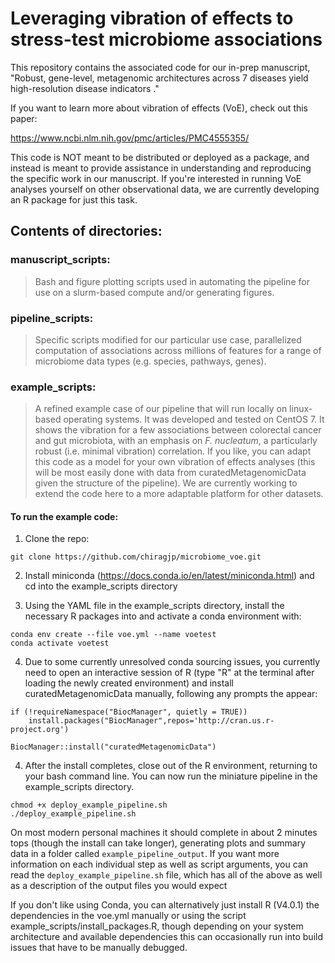 # Leveraging vibration of effects to stress-test microbiome associations

This repository contains the associated code for our in-prep manuscript, "Robust, gene-level, metagenomic architectures across 7 diseases yield high-resolution disease indicators
." 

If you want to learn more about vibration of effects (VoE), check out this paper: 

https://www.ncbi.nlm.nih.gov/pmc/articles/PMC4555355/

This code is NOT meant to be distributed or deployed as a package, and instead is meant to provide assistance in understanding and reproducing the specific work in our manuscript. If you're interested in running VoE analyses yourself on other observational data, we are currently developing an R package for just this task.

## Contents of directories:

### manuscript_scripts:

> Bash and figure plotting scripts used in automating the pipeline for use on a slurm-based compute and/or generating figures.

### pipeline_scripts: 

> Specific scripts modified for our particular use case, parallelized computation of associations across millions of features for a range of microbiome data types (e.g. species, pathways, genes).

### example_scripts:

> A refined example case of our pipeline that will run locally on linux-based operating systems. It was developed and tested on CentOS 7. It shows the vibration for a few associations between colorectal cancer and gut microbiota, with an emphasis on *F. nucleatum*, a particularly robust (i.e. minimal vibration) correlation. If you like, you can adapt this code as a model for your own vibration of effects analyses (this will be most easily done with data from curatedMetagenomicData given the structure of the pipeline). We are currently working to extend the code here to a more adaptable platform for other datasets.

#### To run the example code:

1) Clone the repo:

`git clone https://github.com/chiragjp/microbiome_voe.git`

2) Install miniconda (https://docs.conda.io/en/latest/miniconda.html) and cd into the example_scripts directory

3) Using the YAML file in the example_scripts directory, install the necessary R packages into and activate a conda environment with:

```
conda env create --file voe.yml --name voetest 
conda activate voetest
```

4) Due to some currently unresolved conda sourcing issues, you currently need to open an interactive session of R (type "R" at the terminal after loading the newly created environment) and install curatedMetagenomicData manually, following any prompts the appear:

```
if (!requireNamespace("BiocManager", quietly = TRUE))
    install.packages("BiocManager",repos='http://cran.us.r-project.org')

BiocManager::install("curatedMetagenomicData")
```

4) After the install completes, close out of the R environment, returning to your bash command line. You can now run the miniature pipeline in the example_scripts directory. 
```
chmod +x deploy_example_pipeline.sh
./deploy_example_pipeline.sh
```

On most modern personal machines it should complete in about 2 minutes tops (though the install can take longer), generating plots and summary data in a folder called `example_pipeline_output`. If you want more information on each individual step as well as script arguments, you can read the `deploy_example_pipeline.sh` file, which has all of the above as well as a description of the output files you would expect 

If you don't like using Conda, you can alternatively just install R (V4.0.1) the dependencies in the voe.yml manually or using the script example_scripts/install_packages.R, though depending on your system architecture and available dependencies this can occasionally run into build issues that have to be manually debugged.
